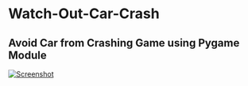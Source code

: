 # Watch-Out-Car-Crash
## Avoid Car from Crashing Game using Pygame Module

[![Screenshot](https://raw.githubusercontent.com/imvickykumar999/Watch-Out-Car-Crash/master/image/screenshot.png.jpg)](https://www.linkedin.com/feed/update/urn:li:activity:6704028774545031169/)
